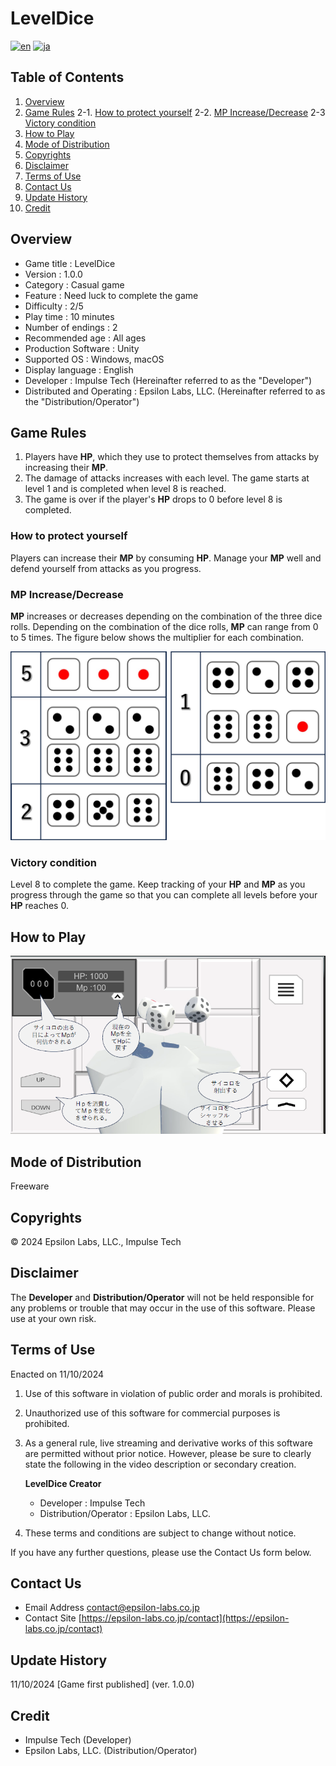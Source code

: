 ﻿# LevelDice

[![en](https://img.shields.io/badge/lang-en-red.svg)](https://github.com/epsilon-labs-llc/LevelDice/blob/main/README.en.md) [![ja](https://img.shields.io/badge/lang-ja-blue.svg)](https://github.com/epsilon-labs-llc/LevelDice/blob/main/README.md)

## Table of Contents
1. [Overview](##Overview)
2. [Game Rules](##Game-Rules)
	2-1. [How to protect yourself](###How-to-protect-yourself) 
	2-2. [MP Increase/Decrease](###MP-Increase/Decrease)
	2-3 [Victory condition](###Victory-condition)
3. [How to Play](##How-to-Play)
4. [Mode of Distribution](##Mode-of-Distribution)
5. [Copyrights](##Copyrights)
6. [Disclaimer](##Disclaimer)
7. [Terms of Use](##Terms-of-Use)
8. [Contact Us](##Contact-Us)
9. [Update History](##Update-History)
10. [Credit](##Credit) 

## Overview
- Game title : LevelDice
- Version : 1.0.0
- Category : Casual game
- Feature : Need luck to complete the game
- Difficulty : 2/5
- Play time : 10 minutes
- Number of endings : 2
- Recommended age : All ages
- Production Software : Unity
- Supported OS : Windows, macOS
- Display language : English
- Developer : Impulse Tech (Hereinafter referred to as the "Developer")
- Distributed and Operating : Epsilon Labs, LLC. (Hereinafter referred to as the "Distribution/Operator")

## Game Rules
1. Players have **HP**, which they use to protect themselves from attacks by increasing their **MP**.
2. The damage of attacks increases with each level. The game starts at level 1 and is completed when level 8 is reached. 
3. The game is over if the player's **HP** drops to 0 before level 8 is completed. 

### How to protect yourself
Players can increase their **MP** by consuming **HP**. 
Manage your **MP** well and defend yourself from attacks as you progress.

### MP Increase/Decrease
**MP** increases or decreases depending on the combination of the three dice rolls. 
Depending on the combination of the dice rolls, **MP** can range from 0 to 5 times. 
The figure below shows the multiplier for each combination.
 
![Table of dice multipliers](img/倍率表.jpg)

### Victory condition
Level 8 to complete the game. 
Keep tracking of your **HP** and **MP** as you progress through the game so that you can complete all levels before your **HP** reaches 0.
 
## How to Play
 
![How to Play](img/操作方法.png)

## Mode of Distribution
Freeware

## Copyrights
© 2024 Epsilon Labs, LLC., Impulse Tech
 
## Disclaimer
The **Developer** and **Distribution/Operator** will not be held responsible for any problems or trouble that may occur in the use of this software.
Please use at your own risk.

## Terms of Use
Enacted on 11/10/2024

1. Use of this software in violation of public order and morals is prohibited. 
2. Unauthorized use of this software for commercial purposes is prohibited.
3. As a general rule, live streaming and derivative works of this software are permitted without prior notice.
However, please be sure to clearly state the following in the video description or secondary creation.

	**LevelDice Creator**
	- Developer : Impulse Tech
	- Distribution/Operator : Epsilon Labs, LLC.
	
4. These terms and conditions are subject to change without notice.

If you have any further questions, please use the Contact Us form below.

## Contact Us
- Email Address
[contact@epsilon-labs.co.jp](mailto:contact@epsilon-labs.co.jp)
- Contact Site
[https://epsilon-labs.co.jp/contact](https://epsilon-labs.co.jp/contact)

## Update History
11/10/2024 [Game first published] (ver. 1.0.0)

## Credit
- Impulse Tech (Developer)
- Epsilon Labs, LLC. (Distribution/Operator)
